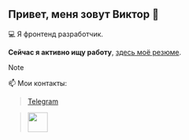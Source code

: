 ## Привет, меня зовут Виктор 👋

💻 Я фронтенд разработчик.

**Сейчас я активно ищу работу**, [здесь моё резюме]().

> [!NOTE]
> 📫 Мои контакты:

> [Telegram](https://t.me/victor_us) </br>

> <img src="https://upload.wikimedia.org/wikipedia/commons/8/82/Telegram_logo.svg" width="40" height="40" align="center">

